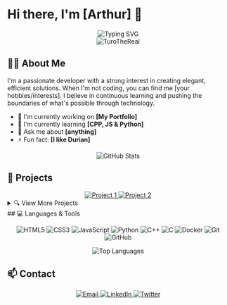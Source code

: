 # Hi there, I'm [Arthur] 👋

<div align="center">
  <img src="https://readme-typing-svg.herokuapp.com?font=Fira+Code&size=27&duration=3000&pause=1000&color=FFFFFF&center=true&vCenter=true&width=435&lines=Full+Stack+Developer;Web+Enthusiast;Always+Learning" alt="Typing SVG" />
</div>

<div align="center">
  <img src="https://komarev.com/ghpvc/?username=TuroTheReal&label=Profile%20views&color=0e75b6&style=flat" alt="TuroTheReal" />
</div>

## 🧑‍💻 About Me

I'm a passionate developer with a strong interest in creating elegant, efficient solutions. When I'm not coding, you can find me [your hobbies/interests]. I believe in continuous learning and pushing the boundaries of what's possible through technology.

- 🔭 I'm currently working on **[My Portfolio]**
- 🌱 I'm currently learning **[CPP, JS & Python]**
- 💬 Ask me about **[anything]**
- ⚡ Fun fact: **[I like Durian]**

<div align="center">
  <img src="https://github-readme-stats.vercel.app/api?username=TuroTheReal&show_icons=true&theme=radical" alt="GitHub Stats" />
</div>

## 🚀 Projects

<div align="center">
  <a href="https://github.com/TuroTheReal/minishell">
    <img src="https://github-readme-stats.vercel.app/api/pin/?username=TuroTheReal&repo=project1&theme=radical" alt="Project 1" />
  </a>
  <a href="https://github.com/TuroTheReal/inception">
    <img src="https://github-readme-stats.vercel.app/api/pin/?username=TuroTheReal&repo=project2&theme=radical" alt="Project 2" />
  </a>
</div>

<details>
  <summary>🔍 View More Projects</summary>
  
  <div align="center">
    <a href="https://github.com/TuroTheReal/project3">
      <img src="https://github-readme-stats.vercel.app/api/pin/?username=TuroTheReal&repo=project3&theme=radical" alt="Project 3" />
    </a>
    <a href="https://github.com/TuroTheReal/project4">
      <img src="https://github-readme-stats.vercel.app/api/pin/?username=TuroTheReal&repo=project4&theme=radical" alt="Project 4" />
    </a>
  </div>
</details>
## 💻 Languages & Tools

<div align="center">
  
  ![HTML5](https://img.shields.io/badge/-HTML5-E34F26?style=flat-square&logo=html5&logoColor=white)
  ![CSS3](https://img.shields.io/badge/-CSS3-1572B6?style=flat-square&logo=css3&logoColor=white)
  ![JavaScript](https://img.shields.io/badge/-JavaScript-F7DF1E?style=flat-square&logo=javascript&logoColor=black)
  ![Python](https://img.shields.io/badge/-Python-3776AB?style=flat-square&logo=python&logoColor=white)
  ![C++](https://img.shields.io/badge/-C++-00599C?style=flat-square&logo=c%2B%2B&logoColor=white)
  ![C](https://img.shields.io/badge/-C-00599C?style=flat-square&logo=c&logoColor=white)
  ![Docker](https://img.shields.io/badge/-Docker-2496ED?style=flat-square&logo=docker&logoColor=white)
  ![Git](https://img.shields.io/badge/-Git-F05032?style=flat-square&logo=git&logoColor=white)
  ![GitHub](https://img.shields.io/badge/-GitHub-181717?style=flat-square&logo=github&logoColor=white)
  
</div>

<div align="center">
  <img src="https://github-readme-stats.vercel.app/api/top-langs/?username=TuroTheReal&layout=compact&theme=radical" alt="Top Languages" />
</div>

<!--📊 Coding Activity
<div align="center">
  <img src="https://github-readme-streak-stats.herokuapp.com/?user=TuroTheReal&theme=radical" alt="GitHub Streak" />
</div>
-->
## 📫 Contact

<div align="center">
  <a href="mailto:your.email@example.com">
    <img src="https://img.shields.io/badge/Email-D14836?style=for-the-badge&logo=gmail&logoColor=white" alt="Email" />
  </a>
  <a href="https://www.linkedin.com/in/yourprofile/">
    <img src="https://img.shields.io/badge/LinkedIn-0077B5?style=for-the-badge&logo=linkedin&logoColor=white" alt="LinkedIn" />
  </a>
  <a href="https://twitter.com/TuroTheReal">
    <img src="https://img.shields.io/badge/Twitter-1DA1F2?style=for-the-badge&logo=twitter&logoColor=white" alt="Twitter" />
  </a>
</div>

<!--
This README template uses several GitHub integrations to create an animated and modern profile:
- readme-typing-svg: For the animated typing effect
- github-readme-stats: For GitHub statistics and repository cards
- github-readme-streak-stats: For contribution streak statistics
- Shields.io: For the technology badges
- Simple Icons: For the icons in the badges
-->
